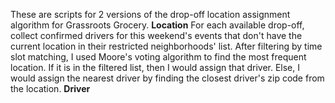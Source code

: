 These are scripts for 2 versions of the drop-off location assignment algorithm for Grassroots Grocery.
**Location**
For each available drop-off, collect confirmed drivers for this weekend's events that don't have the current location in their restricted neighborhoods' list. 
After filtering by time slot matching, I used Moore's voting algorithm to find the most frequent location. If it is in the filtered list, then I would assign that driver. 
Else, I would assign the nearest driver by finding the closest driver's zip code from the location. 
**Driver**

